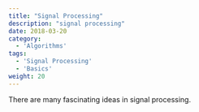 ```yaml
---
title: "Signal Processing"
description: "signal processing"
date: 2018-03-20
category:
  - 'Algorithms'
tags:
  - 'Signal Processing'
  - 'Basics'
weight: 20
---
```


There are many fascinating ideas in signal processing.